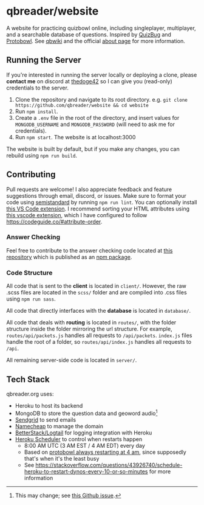 # qbreader/website

A website for practicing quizbowl online, including singleplayer, multiplayer, and a searchable database of questions.
Inspired by [QuizBug](https://quizbug2.karangurazada.com/) and [Protobowl](https://protobowl.com/).
See [qbwiki](https://www.qbwiki.com/wiki/QBReader) and the official [about page](https://www.qbreader.org/about) for more information.

## Running the Server

If you're interested in running the server locally or deploying a clone, please **contact me** on discord at [thedoge42](https://discord.com/users/298250592135020545) so I can give you (read-only) credentials to the server.

1. Clone the repository and navigate to its root directory.
   e.g. `git clone https://github.com/qbreader/website && cd website`
2. Run `npm install`.
3. Create a `.env` file in the root of the directory, and insert values for `MONGODB_USERNAME` and `MONGODB_PASSWORD` (will need to ask me for credentials).
4. Run `npm start`.
   The website is at localhost:3000

The website is built by default, but if you make any changes, you can rebuild using `npm run build`.

## Contributing

Pull requests are welcome!
I also appreciate feedback and feature suggestions through email, discord, or issues.
Make sure to format your code using [semistandard](https://github.com/standard/semistandard) by running `npm run lint`.
You can optionally install [this VS Code extension](https://marketplace.visualstudio.com/items?itemName=standard.vscode-standard).
I recommend sorting your HTML attributes using [this vscode extension](https://marketplace.visualstudio.com/items?itemName=mrmlnc.vscode-attrs-sorter), which I have configured to follow https://codeguide.co/#attribute-order.

### Answer Checking

Feel free to contribute to the answer checking code located at [this repository](https://github.com/qbreader/qb-answer-checker) which is published as an [npm package](https://www.npmjs.com/package/qb-answer-checker).

### Code Structure

All code that is sent to the **client** is located in `client/`.
However, the raw .scss files are located in the `scss/` folder and are compiled into .css files using `npm run sass`.

All code that directly interfaces with the **database** is located in `database/`.

All code that deals with **routing** is located in `routes/`, with the folder structure inside the folder mirroring the url structure.
For example, `routes/api/packets.js` handles all requests to `/api/packets`.
`index.js` files handle the root of a folder, so `routes/api/index.js` handles all requests to `/api`.

All remaining server-side code is located in `server/`.

## Tech Stack

qbreader.org uses:

- Heroku to host its backend
- MongoDB to store the question data and geoword audio[^1]
- [Sendgrid](https://sendgrid.com/en-us) to send emails
- [Namecheap](https://www.namecheap.com/) to manage the domain
- [BetterStack/Logtail](https://elements.heroku.com/addons/logtail) for logging integration with Heroku
- [Heroku Scheduler](https://elements.heroku.com/addons/scheduler) to control when restarts happen
  - 8:00 AM UTC (3 AM EST / 4 AM EDT) every day
  - Based on [protobowl always restarting at 4 am](https://github.com/neotenic/protobowl?tab=readme-ov-file), since supposedly that's when it's the least busy
  - See https://stackoverflow.com/questions/43926740/schedule-heroku-to-restart-dynos-every-10-or-so-minutes for more information

[^1]: This may change; see [this Github issue](https://github.com/qbreader/website/issues/213).
